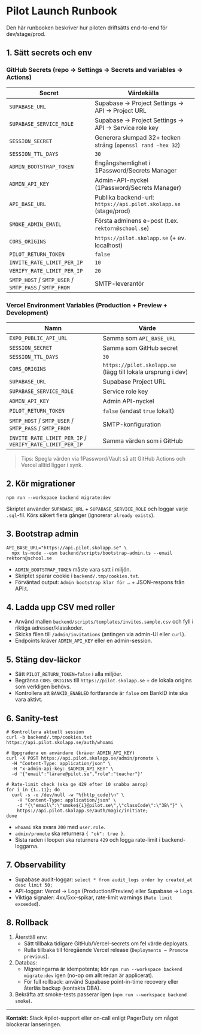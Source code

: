 # Pilot Launch Runbook

Den här runbooken beskriver hur piloten driftsätts end-to-end för dev/stage/prod.

## 1. Sätt secrets och env

### GitHub Secrets (repo → Settings → Secrets and variables → Actions)
| Secret | Värdekälla |
| --- | --- |
| `SUPABASE_URL` | Supabase → Project Settings → API → Project URL |
| `SUPABASE_SERVICE_ROLE` | Supabase → Project Settings → API → Service role key |
| `SESSION_SECRET` | Generera slumpad 32+ tecken sträng (`openssl rand -hex 32`) |
| `SESSION_TTL_DAYS` | `30` |
| `ADMIN_BOOTSTRAP_TOKEN` | Engångshemlighet i 1Password/Secrets Manager |
| `ADMIN_API_KEY` | Admin-API-nyckel (1Password/Secrets Manager) |
| `API_BASE_URL` | Publika backend-url: `https://api.pilot.skolapp.se` (stage/prod) |
| `SMOKE_ADMIN_EMAIL` | Första adminens e-post (t.ex. `rektorn@school.se`) |
| `CORS_ORIGINS` | `https://pilot.skolapp.se` (+ ev. localhost) |
| `PILOT_RETURN_TOKEN` | `false` |
| `INVITE_RATE_LIMIT_PER_IP` | `10` |
| `VERIFY_RATE_LIMIT_PER_IP` | `20` |
| `SMTP_HOST` / `SMTP_USER` / `SMTP_PASS` / `SMTP_FROM` | SMTP-leverantör |

### Vercel Environment Variables (Production + Preview + Development)
| Namn | Värde |
| --- | --- |
| `EXPO_PUBLIC_API_URL` | Samma som `API_BASE_URL` |
| `SESSION_SECRET` | Samma som GitHub secret |
| `SESSION_TTL_DAYS` | `30` |
| `CORS_ORIGINS` | `https://pilot.skolapp.se` (lägg till lokala ursprung i dev) |
| `SUPABASE_URL` | Supabase Project URL |
| `SUPABASE_SERVICE_ROLE` | Service role key |
| `ADMIN_API_KEY` | Admin API-nyckel |
| `PILOT_RETURN_TOKEN` | `false` (endast `true` lokalt) |
| `SMTP_HOST` / `SMTP_USER` / `SMTP_PASS` / `SMTP_FROM` | SMTP-konfiguration |
| `INVITE_RATE_LIMIT_PER_IP` / `VERIFY_RATE_LIMIT_PER_IP` | Samma värden som i GitHub |

> Tips: Spegla värden via 1Password/Vault så att GitHub Actions och Vercel alltid ligger i synk.

## 2. Kör migrationer
```
npm run --workspace backend migrate:dev
```
Skriptet använder `SUPABASE_URL` + `SUPABASE_SERVICE_ROLE` och loggar varje `.sql`-fil. Körs säkert flera gånger (ignorerar `already exists`).

## 3. Bootstrap admin
```
API_BASE_URL="https://api.pilot.skolapp.se" \
  npx ts-node --esm backend/scripts/bootstrap-admin.ts --email rektorn@school.se
```
- `ADMIN_BOOTSTRAP_TOKEN` måste vara satt i miljön.
- Skriptet sparar cookie i `backend/.tmp/cookies.txt`.
- Förväntad output: `Admin bootstrap klar för …` + JSON-respons från API:t.

## 4. Ladda upp CSV med roller
- Använd mallen `backend/scripts/templates/invites.sample.csv` och fyll i riktiga adresser/klasskoder.
- Skicka filen till `/admin/invitations` (antingen via admin-UI eller `curl`).
- Endpoints kräver `ADMIN_API_KEY` eller en admin-session.

## 5. Stäng dev-läckor
- Sätt `PILOT_RETURN_TOKEN=false` i alla miljöer.
- Begränsa `CORS_ORIGINS` till `https://pilot.skolapp.se` + de lokala origins som verkligen behövs.
- Kontrollera att `BANKID_ENABLED` fortfarande är `false` om BankID inte ska vara aktivt.

## 6. Sanity-test
```
# Kontrollera aktuell session
curl -b backend/.tmp/cookies.txt https://api.pilot.skolapp.se/auth/whoami

# Uppgradera en användare (kräver ADMIN_API_KEY)
curl -X POST https://api.pilot.skolapp.se/admin/promote \
  -H "Content-Type: application/json" \
  -H "x-admin-api-key: $ADMIN_API_KEY" \
  -d '{"email":"lärare@pilot.se","role":"teacher"}'

# Rate-limit check (ska ge 429 efter 10 snabba anrop)
for i in {1..11}; do
  curl -s -o /dev/null -w "%{http_code}\n" \
    -H "Content-Type: application/json" \
    -d "{\"email\":\"smoke${i}@pilot.se\",\"classCode\":\"3B\"}" \
    https://api.pilot.skolapp.se/auth/magic/initiate;
done
```
- `whoami` ska svara `200` med `user.role`.
- `admin/promote` ska returnera `{ "ok": true }`.
- Sista raden i loopen ska returnera `429` och logga rate-limit i backend-loggarna.

## 7. Observability
- Supabase audit-loggar: `select * from audit_logs order by created_at desc limit 50;`
- API-loggar: Vercel → Logs (Production/Preview) eller Supabase → Logs.
- Viktiga signaler: 4xx/5xx-spikar, rate-limit warnings (`Rate limit exceeded`).

## 8. Rollback
1. Återställ env:
   - Sätt tillbaka tidigare GitHub/Vercel-secrets om fel värde deployats.
   - Rulla tillbaka till föregående Vercel release (`Deployments → Promote previous`).
2. Databas:
   - Migreringarna är idempotenta; kör `npm run --workspace backend migrate:dev` igen (no-op om allt redan är applicerat).
   - För full rollback: använd Supabase point-in-time recovery eller återläs backup (kontakta DBA).
3. Bekräfta att smoke-tests passerar igen (`npm run --workspace backend smoke`).

---

**Kontakt:** Slack #pilot-support eller on-call enligt PagerDuty om något blockerar lanseringen.
